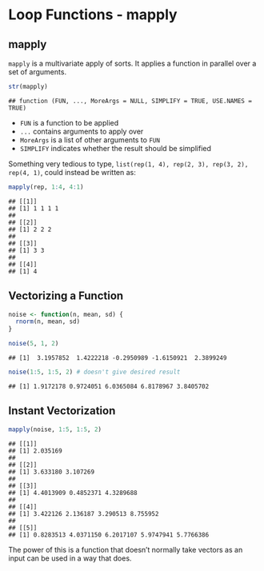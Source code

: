 Loop Functions - mapply
================

## mapply

`mapply` is a multivariate apply of sorts. It applies a function in
parallel over a set of arguments.

``` r
str(mapply)
```

    ## function (FUN, ..., MoreArgs = NULL, SIMPLIFY = TRUE, USE.NAMES = TRUE)

-   `FUN` is a function to be applied
-   `...` contains arguments to apply over
-   `MoreArgs` is a list of other arguments to `FUN`
-   `SIMPLIFY` indicates whether the result should be simplified

Something very tedious to type,
`list(rep(1, 4), rep(2, 3), rep(3, 2), rep(4, 1)`, could instead be
written as:

``` r
mapply(rep, 1:4, 4:1)
```

    ## [[1]]
    ## [1] 1 1 1 1
    ## 
    ## [[2]]
    ## [1] 2 2 2
    ## 
    ## [[3]]
    ## [1] 3 3
    ## 
    ## [[4]]
    ## [1] 4

## Vectorizing a Function

``` r
noise <- function(n, mean, sd) {
  rnorm(n, mean, sd)
}

noise(5, 1, 2)
```

    ## [1]  3.1957852  1.4222218 -0.2950989 -1.6150921  2.3899249

``` r
noise(1:5, 1:5, 2) # doesn't give desired result
```

    ## [1] 1.9172178 0.9724051 6.0365084 6.8178967 3.8405702

## Instant Vectorization

``` r
mapply(noise, 1:5, 1:5, 2)
```

    ## [[1]]
    ## [1] 2.035169
    ## 
    ## [[2]]
    ## [1] 3.633180 3.107269
    ## 
    ## [[3]]
    ## [1] 4.4013909 0.4852371 4.3289688
    ## 
    ## [[4]]
    ## [1] 3.422126 2.136187 3.290513 8.755952
    ## 
    ## [[5]]
    ## [1] 0.8283513 4.0371150 6.2017107 5.9747941 5.7766386

The power of this is a function that doesn’t normally take vectors as an
input can be used in a way that does.
